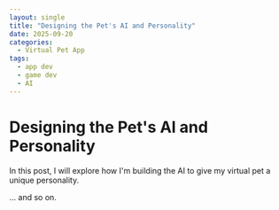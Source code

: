 ```yaml
---
layout: single
title: "Designing the Pet's AI and Personality"
date: 2025-09-20
categories:
  - Virtual Pet App
tags:
  - app dev
  - game dev
  - AI
---
```

# Designing the Pet's AI and Personality

In this post, I will explore how I'm building the AI to give my virtual pet a unique personality.

... and so on.

